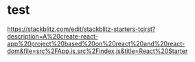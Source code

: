 # test
https://stackblitz.com/edit/stackblitz-starters-tcjrst?description=A%20create-react-app%20project%20based%20on%20react%20and%20react-dom&file=src%2FApp.js,src%2Findex.js&title=React%20Starter
